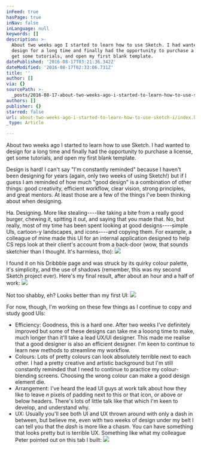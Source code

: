 ```yaml
---
inFeed: true
hasPage: true
inNav: false
inLanguage: null
keywords: []
description: >-
  About two weeks ago I started to learn how to use Sketch. I had wanted to
  design for a long time and finally had the opportunity to purchase a license,
  get some tutorials, and open my first blank template. 
datePublished: '2016-08-17T03:21:36.342Z'
dateModified: '2016-08-17T02:33:06.731Z'
title: ''
author: []
via: {}
sourcePath: >-
  _posts/2016-08-17-about-two-weeks-ago-i-started-to-learn-how-to-use-sketch-i.md
authors: []
publisher: {}
starred: false
url: about-two-weeks-ago-i-started-to-learn-how-to-use-sketch-i/index.html
_type: Article

---
```

About two weeks ago I started to learn how to use Sketch. I had wanted to design for a long time and finally had the opportunity to purchase a license, get some tutorials, and open my first blank template. 

Design is hard! I can't say "I'm constantly reminded" because I haven't been designing for years (again, only two weeks of using Sketch!) but if I guess I am reminded of how much "good design" is a combination of other things: good creativity, efficient workflow, clear vision, strong principles, and great mentors. At least those are a few of the things I've been thinking about when designing.

Ha. Designing. More like stealing----like taking a bite from a really good burger, chewing it, spitting it out, and saying that you made that. No, but really, most of my time has been spent looking at good designs----simple UIs, cartoon-y landscapes, and icons----and copying them. For example, a colleague of mine made this UI for an internal application designed to help CS reps look at their client's account from a back-door (wow, that sounds sketchier than I thought. It's harmless, tho):
![](https://the-grid-user-content.s3-us-west-2.amazonaws.com/fef17fc5-aebd-4bf2-9132-853a32b8d501.png)

I found it on his Dribbble page and was struck by its quirky colour palette, it's simplicity, and the use of shadows (remember, this was my second Sketch project ever). Here's my final result, after about an hour and a half of work:
![](https://the-grid-user-content.s3-us-west-2.amazonaws.com/f61a59fe-a995-4c9a-ba55-5b7b9a20a202.png)

Not too shabby, eh? Looks better than my first UI:
![](https://the-grid-user-content.s3-us-west-2.amazonaws.com/64922cfd-47c4-4867-95d2-b0a38007f0af.png)

For now, though, I'm working on these few things as I continue to copy and study good UIs:

* Efficiency: Goodness, this is a hard one. After two weeks I've definitely improved but some of these designs can take me a looong time to make, much longer than it'll take a lead UX/UI designer. This made me realise that a good designer is also an efficient designer. I'm keen to continue to learn new methods to streamline my workflow.
* Colours: Lots of pretty colours can look absolutely terrible next to each other. I had a pretty creative and artistic background but I'm still constantly reminded that I need to continue to practice my colour-blending screens. Choosing the wrong colour can make a good design element die.
* Arrangement: I've heard the lead UI guys at work talk about how they like to leave _n_ pixels of padding next to this or that icon, or above or below headers. There's lots of little talk like that which I'm keen to develop, and understand why.
* UX: Usually you'll see both UI and UX thrown around with only a dash in between, but believe me, even with two weeks of design under my belt I can tell you that the _dash_ is more like a chasm. You can have something that looks pretty but is terrible UX. Something like what my colleague Peter pointed out on this tab I built:
![](https://the-grid-user-content.s3-us-west-2.amazonaws.com/097bcce8-ed34-4fc8-9b52-f8fe87cd61dc.png)